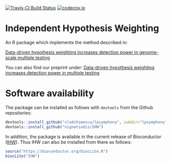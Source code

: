 [![Travis-CI Build Status](https://travis-ci.org/nignatiadis/IHW.svg?branch=master)](https://travis-ci.org/nignatiadis/IHW)
[![codecov.io](https://codecov.io/github/nignatiadis/IHW/coverage.svg?branch=master)](https://codecov.io/github/nignatiadis/IHW?branch=master)

# Independent Hypothesis Weighting
An R package which implements the method described in:

[Data-driven hypothesis weighting increases detection power in genome-scale multiple testing](http://www.nature.com/nmeth/journal/vaop/ncurrent/full/nmeth.3885.html)

You can also find our preprint under:
[Data-driven hypothesis weighting increases detection power in multiple testing](http://biorxiv.org/content/early/2016/03/30/034330)


# Software availability

The package can be installed as follows with `devtools` from the Github repositories:

```R
devtools::install_github("vladchimescu/lpsymphony", subdir="lpsymphony")
devtools::install_github("nignatiadis/IHW")
```

In addition, the package is available in the current release of Bioconductor ([IHW](http://www.bioconductor.org/packages/IHW)). Thus IHW can also be installed from there as follows:


```R
source("https://bioconductor.org/biocLite.R")
biocLite("IHW")
```
